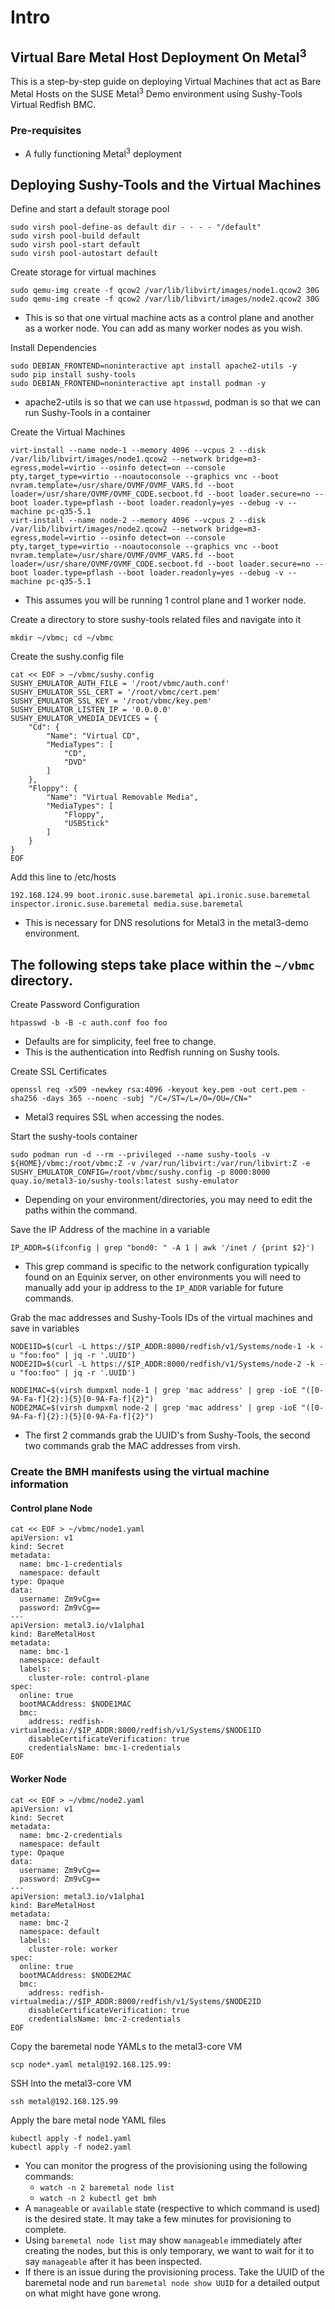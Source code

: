 # Intro

## Virtual Bare Metal Host Deployment On Metal<sup>3</sup>

This is a step-by-step guide on deploying Virtual Machines that act as Bare Metal Hosts
on the SUSE Metal<sup>3</sup> Demo environment using Sushy-Tools Virtual Redfish BMC.

### Pre-requisites

- A fully functioning Metal<sup>3</sup> deployment

## Deploying Sushy-Tools and the Virtual Machines

Define and start a default storage pool

```shell
sudo virsh pool-define-as default dir - - - - "/default"
sudo virsh pool-build default
sudo virsh pool-start default
sudo virsh pool-autostart default
```

Create storage for virtual machines

```shell
sudo qemu-img create -f qcow2 /var/lib/libvirt/images/node1.qcow2 30G
sudo qemu-img create -f qcow2 /var/lib/libvirt/images/node2.qcow2 30G
```

- This is so that one virtual machine acts as a control plane and another as a worker node.
  You can add as many worker nodes as you wish.

Install Dependencies

```shell
sudo DEBIAN_FRONTEND=noninteractive apt install apache2-utils -y
sudo pip install sushy-tools
sudo DEBIAN_FRONTEND=noninteractive apt install podman -y
```

- apache2-utils is so that we can use `htpasswd`, podman is so that we can run Sushy-Tools in a container

Create the Virtual Machines

```shell
virt-install --name node-1 --memory 4096 --vcpus 2 --disk /var/lib/libvirt/images/node1.qcow2 --network bridge=m3-egress,model=virtio --osinfo detect=on --console pty,target_type=virtio --noautoconsole --graphics vnc --boot nvram.template=/usr/share/OVMF/OVMF_VARS.fd --boot loader=/usr/share/OVMF/OVMF_CODE.secboot.fd --boot loader.secure=no --boot loader.type=pflash --boot loader.readonly=yes --debug -v --machine pc-q35-5.1
virt-install --name node-2 --memory 4096 --vcpus 2 --disk /var/lib/libvirt/images/node2.qcow2 --network bridge=m3-egress,model=virtio --osinfo detect=on --console pty,target_type=virtio --noautoconsole --graphics vnc --boot nvram.template=/usr/share/OVMF/OVMF_VARS.fd --boot loader=/usr/share/OVMF/OVMF_CODE.secboot.fd --boot loader.secure=no --boot loader.type=pflash --boot loader.readonly=yes --debug -v --machine pc-q35-5.1
```

- This assumes you will be running 1 control plane and 1 worker node.

Create a directory to store sushy-tools related files and navigate into it

```shell
mkdir ~/vbmc; cd ~/vbmc
```

Create the sushy.config file

```shell
cat << EOF > ~/vbmc/sushy.config
SUSHY_EMULATOR_AUTH_FILE = '/root/vbmc/auth.conf'
SUSHY_EMULATOR_SSL_CERT = '/root/vbmc/cert.pem'
SUSHY_EMULATOR_SSL_KEY = '/root/vbmc/key.pem'
SUSHY_EMULATOR_LISTEN_IP = '0.0.0.0'
SUSHY_EMULATOR_VMEDIA_DEVICES = {
    "Cd": {
        "Name": "Virtual CD",
        "MediaTypes": [
            "CD",
            "DVD"
        ]
    },
    "Floppy": {
        "Name": "Virtual Removable Media",
        "MediaTypes": [
            "Floppy",
            "USBStick"
        ]
    }
}
EOF
```

Add this line to /etc/hosts

```text
192.168.124.99 boot.ironic.suse.baremetal api.ironic.suse.baremetal inspector.ironic.suse.baremetal media.suse.baremetal
```

- This is necessary for DNS resolutions for Metal3 in the metal3-demo environment.

## The following steps take place within the `~/vbmc` directory.

Create Password Configuration

```shell
htpasswd -b -B -c auth.conf foo foo
```

- Defaults are for simplicity, feel free to change.
- This is the authentication into Redfish running on Sushy tools.

Create SSL Certificates

```shell
openssl req -x509 -newkey rsa:4096 -keyout key.pem -out cert.pem -sha256 -days 365 --noenc -subj "/C=/ST=/L=/O=/OU=/CN="
```

- Metal3 requires SSL when accessing the nodes.

Start the sushy-tools container

```shell
sudo podman run -d --rm --privileged --name sushy-tools -v ${HOME}/vbmc:/root/vbmc:Z -v /var/run/libvirt:/var/run/libvirt:Z -e SUSHY_EMULATOR_CONFIG=/root/vbmc/sushy.config -p 8000:8000 quay.io/metal3-io/sushy-tools:latest sushy-emulator
```

- Depending on your environment/directories, you may need to edit the paths within the command.

Save the IP Address of the machine in a variable

```shell
IP_ADDR=$(ifconfig | grep "bond0: " -A 1 | awk '/inet / {print $2}')
```

- This grep command is specific to the network configuration typically found on an Equinix server,
  on other environments you will need to manually add your ip address to the `IP_ADDR` variable for future commands.

Grab the mac addresses and Sushy-Tools IDs of the virtual machines and save in variables

```shell
NODE1ID=$(curl -L https://$IP_ADDR:8000/redfish/v1/Systems/node-1 -k -u "foo:foo" | jq -r '.UUID')
NODE2ID=$(curl -L https://$IP_ADDR:8000/redfish/v1/Systems/node-2 -k -u "foo:foo" | jq -r '.UUID')

NODE1MAC=$(virsh dumpxml node-1 | grep 'mac address' | grep -ioE "([0-9A-Fa-f]{2}:){5}[0-9A-Fa-f]{2}")
NODE2MAC=$(virsh dumpxml node-2 | grep 'mac address' | grep -ioE "([0-9A-Fa-f]{2}:){5}[0-9A-Fa-f]{2}")
```

- The first 2 commands grab the UUID's from Sushy-Tools, the second two commands grab the MAC addresses from virsh.

### Create the BMH manifests using the virtual machine information

#### Control plane Node

```shell
cat << EOF > ~/vbmc/node1.yaml
apiVersion: v1
kind: Secret
metadata:
  name: bmc-1-credentials
  namespace: default
type: Opaque
data:
  username: Zm9vCg==
  password: Zm9vCg==
---
apiVersion: metal3.io/v1alpha1
kind: BareMetalHost
metadata:
  name: bmc-1
  namespace: default
  labels:
    cluster-role: control-plane
spec:
  online: true
  bootMACAddress: $NODE1MAC
  bmc:
    address: redfish-virtualmedia://$IP_ADDR:8000/redfish/v1/Systems/$NODE1ID
    disableCertificateVerification: true
    credentialsName: bmc-1-credentials
EOF
```

#### Worker Node

```shell
cat << EOF > ~/vbmc/node2.yaml
apiVersion: v1
kind: Secret
metadata:
  name: bmc-2-credentials
  namespace: default
type: Opaque
data:
  username: Zm9vCg==
  password: Zm9vCg==
---
apiVersion: metal3.io/v1alpha1
kind: BareMetalHost
metadata:
  name: bmc-2
  namespace: default
  labels:
    cluster-role: worker
spec:
  online: true
  bootMACAddress: $NODE2MAC
  bmc:
    address: redfish-virtualmedia://$IP_ADDR:8000/redfish/v1/Systems/$NODE2ID
    disableCertificateVerification: true
    credentialsName: bmc-2-credentials
EOF
```

Copy the baremetal node YAMLs to the metal3-core VM

```shell
scp node*.yaml metal@192.168.125.99:
```

SSH Into the metal3-core VM

```shell
ssh metal@192.168.125.99
```

Apply the bare metal node YAML files

```shell
kubectl apply -f node1.yaml
kubectl apply -f node2.yaml
```

- You can monitor the progress of the provisioning using the following commands:
    - `watch -n 2 baremetal node list`
    - `watch -n 2 kubectl get bmh`
- A `manageable` or `available` state (respective to which command is used) is the desired state.
  It may take a few minutes for provisioning to complete.
- Using `baremetal node list` may show `manageable` immediately after creating the nodes,
  but this is only temporary, we want to wait for it to say `manageable` after it has been inspected.
- If there is an issue during the provisioning process. Take the UUID of the baremetal node
  and run `baremetal node show UUID` for a detailed output on what might have gone wrong.  